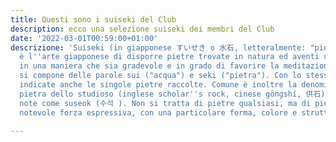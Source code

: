 ```yaml
---
title: Questi sono i suiseki del Club
description: ecco una selezione suiseki dei membri del Club
date: '2022-03-01T00:59:00+01:00'
descrizione: 'Suiseki (in giapponese すいせき o 水石, letteralmente: "pietra lavorata dall''acqua")
  è l''arte giapponese di disporre pietre trovate in natura ed aventi un aspetto particolare
  in una maniera che sia gradevole e in grado di favorire la meditazione. Suiseki
  si compone delle parole sui ("acqua") e seki ("pietra"). Con lo stesso termine vengono
  indicate anche le singole pietre raccolte. Comune è inoltre la denominazione cinese
  pietra dello studioso (inglese scholar''s rock, cinese gōngshí, 供石). In Corea sono
  note come suseok (수석 ). Non si tratta di pietre qualsiasi, ma di pietre dotate di
  notevole forza espressiva, con una particolare forma, colore e struttura.'

---
```

